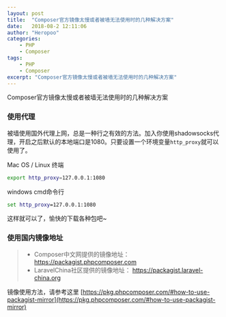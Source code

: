 ```yaml
---
layout: post
title:  "Composer官方镜像太慢或者被墙无法使用时的几种解决方案"
date:   2018-08-2 12:11:06
author: "Heropoo"
categories: 
    - PHP
    - Composer
tags:
 	- PHP
    - Composer
excerpt: "Composer官方镜像太慢或者被墙无法使用时的几种解决方案"
---
```

Composer官方镜像太慢或者被墙无法使用时的几种解决方案

### 使用代理
被墙使用国外代理上网，总是一种行之有效的方法。加入你使用shadowsocks代理，开启之后默认的本地端口是1080。只要设置一个环境变量`http_proxy`就可以使用了。

Mac OS / Linux 终端
```bash
export http_proxy=127.0.0.1:1080
```
windows cmd命令行
```cmd
set http_proxy=127.0.0.1:1080
```

这样就可以了，愉快的下载各种包吧~

### 使用国内镜像地址
> * Composer中文网提供的镜像地址： https://packagist.phpcomposer.com
> * LaravelChina社区提供的镜像地址： https://packagist.laravel-china.org

镜像使用方法，请参考这里 [https://pkg.phpcomposer.com/#how-to-use-packagist-mirror](https://pkg.phpcomposer.com/#how-to-use-packagist-mirror)
